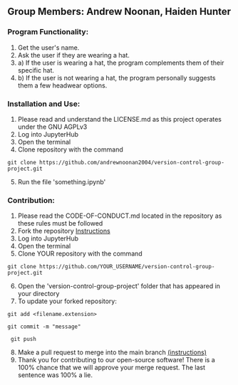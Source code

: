 ## Group Members: Andrew Noonan, Haiden Hunter

### Program Functionality:
1) Get the user's name.
2) Ask the user if they are wearing a hat.
3) a) If the user is wearing a hat, the program complements them of their specific hat.
3) b) If the user is not wearing a hat, the program personally suggests them a few headwear options.
   
### Installation and Use:
1) Please read and understand the LICENSE.md as this project operates under the GNU AGPLv3
2) Log into JupyterHub
3) Open the terminal
4) Clone repository with the command
~~~
git clone https://github.com/andrewnoonan2004/version-control-group-project.git
~~~
5) Run the file 'something.ipynb'

### Contribution:
1) Please read the CODE-OF-CONDUCT.md located in the repository as these rules must be followed
2) Fork the repository [Instructions](https://docs.github.com/en/get-started/quickstart/fork-a-repo)
3) Log into JupyterHub
4) Open the terminal
5) Clone YOUR repository with the command 
~~~
git clone https://github.com/YOUR_USERNAME/version-control-group-project.git
~~~
6) Open the 'version-control-group-project' folder that has appeared in your directory
7) To update your forked repository:
~~~
git add <filename.extension>
~~~
~~~
git commit -m "message"
~~~
~~~
 git push
~~~
8) Make a pull request to merge into the main branch [(instructions)](https://docs.github.com/en/pull-requests/collaborating-with-pull-requests/proposing-changes-to-your-work-with-pull-requests/about-pull-requests)
9) Thank you for contributing to our open-source software! There is a 100% chance that we will approve your merge request. The last sentence was 100% a lie.
